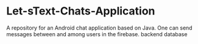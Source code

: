 # Let-sText-Chats-Application
A repository for an Android chat application based on Java. One can send messages between and among users in the firebase. backend database
